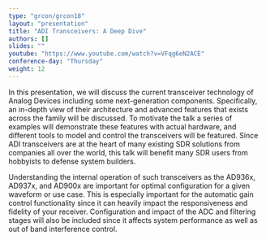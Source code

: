 ```yaml
---
type: "grcon/grcon18"
layout: "presentation"
title: "ADI Transceivers: A Deep Dive"
authors: []
slides: ""
youtube: "https://www.youtube.com/watch?v=VFqg6eN2ACE"
conference-day: "Thursday"
weight: 12
---
```

In this presentation, we will discuss the current transceiver technology of Analog Devices including some next-generation components. Specifically, an in-depth view of their architecture and advanced features that exists across the family will be discussed. To motivate the talk a series of examples will demonstrate these features with actual hardware, and different tools to model and control the transceivers will be featured. Since ADI transceivers are at the heart of many existing SDR solutions from companies all over the world, this talk will benefit many SDR users from hobbyists to defense system builders.

Understanding the internal operation of such transceivers as the AD936x, AD937x, and AD900x are important for optimal configuration for a given waveform or use case.  This is especially important for the automatic gain control functionality since it can heavily impact the responsiveness and fidelity of your receiver. Configuration and impact of the ADC and filtering stages will also be included since it affects system performance as well as out of band interference control.
